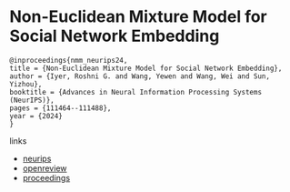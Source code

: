 # Non-Euclidean Mixture Model for Social Network Embedding

```
@inproceedings{nmm_neurips24,
title = {Non-Euclidean Mixture Model for Social Network Embedding},
author = {Iyer, Roshni G. and Wang, Yewen and Wang, Wei and Sun, Yizhou},
booktitle = {Advances in Neural Information Processing Systems (NeurIPS)},
pages = {111464--111488},
year = {2024}
}
```

links
- [neurips](https://nips.cc/Conferences/2024/Schedule?showEvent=93658)
- [openreview](https://openreview.net/forum?id=nuZv2iTlvn)
- [proceedings](https://papers.nips.cc//paper_files/paper/2024/hash/c9e20f70f049ac5be8955c8bb970d0a5-Abstract-Conference.html)
